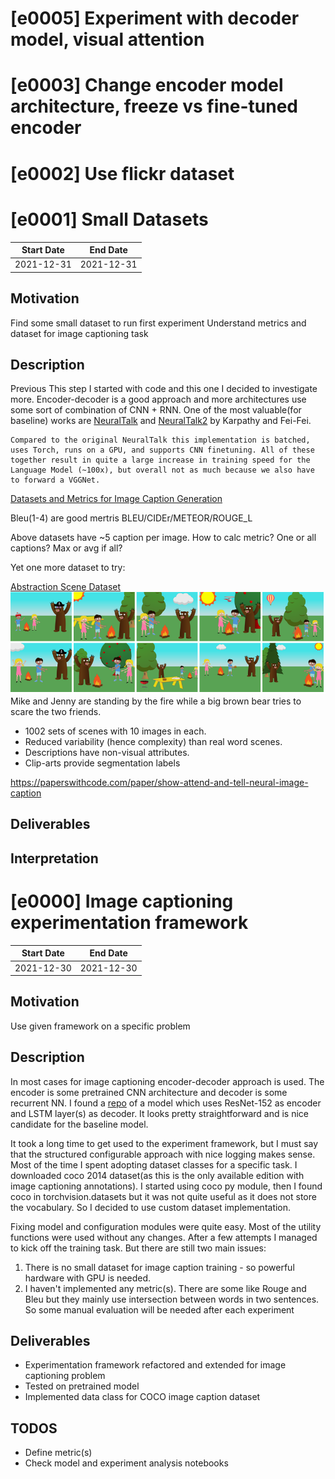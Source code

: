 <!--- ###################################################### --->

# [e0005] Experiment with decoder model, visual attention

<!--- ###################################################### --->

# [e0003] Change encoder model architecture, freeze vs fine-tuned encoder

<!--- ###################################################### --->

# [e0002] Use flickr dataset

<!--- ###################################################### --->

# [e0001] Small Datasets

|Start Date|End Date  |
|----------|----------|
|2021-12-31|2021-12-31|

## Motivation
Find some small dataset to run first experiment
Understand metrics and dataset for image captioning task

## Description
Previous This step I started with code and this one I decided to investigate more. Encoder-decoder is a good approach and more architectures use some sort of combination of CNN + RNN. One of the most valuable(for baseline) works are [NeuralTalk](https://github.com/karpathy/neuraltalk) and [NeuralTalk2](https://github.com/karpathy/neuraltalk2) by Karpathy and Fei-Fei. 
```
Compared to the original NeuralTalk this implementation is batched, uses Torch, runs on a GPU, and supports CNN finetuning. All of these together result in quite a large increase in training speed for the Language Model (~100x), but overall not as much because we also have to forward a VGGNet.
```

[Datasets and Metrics for Image Caption
Generation](https://www.cs.toronto.edu/~fidler/slides/2017/CSC2539/Kaustav_slides.pdf)

Bleu(1-4) are good mertris  BLEU/CIDEr/METEOR/ROUGE_L

Above datasets have ~5 caption per image. How to calc metric? One or all captions? Max or avg if all?

Yet one more dataset to try:

[Abstraction Scene Dataset](http://optimus.cc.gatech.edu/clipart/)
![Mike and Jenny are standing by the fire while a big brown bear tries to scare the two friends.](fig/Class_37.png)
Mike and Jenny are standing by the fire while a big brown bear tries to scare the two friends.

* 1002 sets of scenes with 10 images in each.
* Reduced variability (hence complexity) than real word scenes.
* Descriptions have non-visual attributes.
* Clip-arts provide segmentation labels


https://paperswithcode.com/paper/show-attend-and-tell-neural-image-caption

## Deliverables
  
## Interpretation

<!--- ###################################################### --->

# [e0000] Image captioning experimentation framework

|Start Date|End Date  |
|----------|----------|
|2021-12-30|2021-12-30|

## Motivation
Use given framework on a specific problem

## Description
In most cases for image captioning encoder-decoder approach is used. The encoder is some pretrained CNN architecture and decoder is some recurrent NN. I found a [repo](https://github.com/yunjey/pytorch-tutorial/tree/master/tutorials/03-advanced/image_captioning) of a model which uses ResNet-152 as encoder and LSTM layer(s) as decoder. It looks pretty straightforward and is nice candidate for the baseline model.

It took a long time to get used to the experiment framework, but I must say that the structured configurable approach with nice logging makes sense. Most of the time I spent adopting dataset classes for a specific task. I downloaded coco 2014 dataset(as this is the only available edition with image captioning annotations). I started using coco py module, then I found coco in torchvision.datasets but it was not quite useful as it does not store the vocabulary. So I decided to use custom dataset implementation.


Fixing model and configuration modules were quite easy. Most of the utility functions were used without any changes. After a few attempts I managed to kick off the training task. But there are still two main issues: 
1. There is no small dataset for image caption training - so powerful hardware with GPU is needed.
2. I haven't implemented any metric(s). There are some like Rouge and Bleu but they mainly use intersection between words in two sentences. So some manual evaluation will be needed after each experiment

## Deliverables
- Experimentation framework refactored and extended for image captioning problem
- Tested on pretrained model
- Implemented data class for COCO image caption dataset

## TODOS
- Define metric(s)
- Check model and experiment analysis notebooks